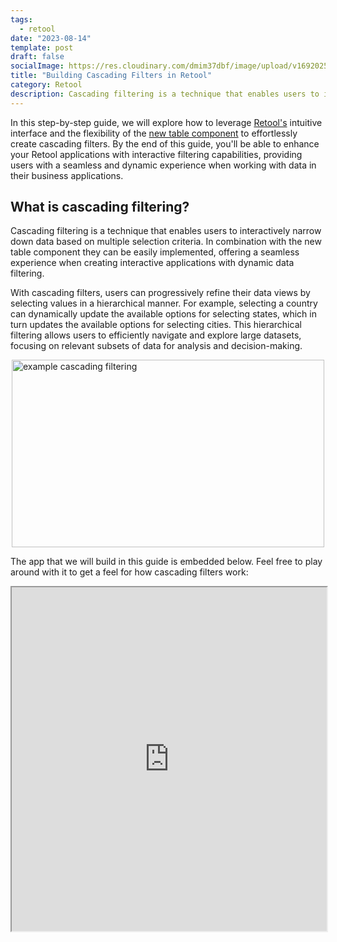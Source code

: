 ```yaml
---
tags:
  - retool
date: "2023-08-14"
template: post
draft: false
socialImage: https://res.cloudinary.com/dmim37dbf/image/upload/v1692025434/filters-blog-retool/filters-retool.png
title: "Building Cascading Filters in Retool"
category: Retool
description: Cascading filtering is a technique that enables users to interactively narrow down data based on multiple selection criteria. In combination with the new table component they can be easily implemented, offering a seamless experience when creating interactive applications with dynamic data filtering.
---
```


In this step-by-step guide, we will explore how to leverage [Retool's](https://retool.com) intuitive interface and the flexibility of the [new table component](https://retool.com/blog/supercharging-the-retool-table/) to effortlessly create cascading filters. By the end of this guide, you'll be able to enhance your Retool applications with interactive filtering capabilities, providing users with a seamless and dynamic experience when working with data in their business applications.

## What is cascading filtering?

Cascading filtering is a technique that enables users to interactively narrow down data based on multiple selection criteria. In combination with the new table component they can be easily implemented, offering a seamless experience when creating interactive applications with dynamic data filtering.

With cascading filters, users can progressively refine their data views by selecting values in a hierarchical manner. For example, selecting a country can dynamically update the available options for selecting states, which in turn updates the available options for selecting cities. This hierarchical filtering allows users to efficiently navigate and explore large datasets, focusing on relevant subsets of data for analysis and decision-making.

<div style="display: flex; justify-content: center;">
  <img src="https://res.cloudinary.com/dmim37dbf/image/upload/v1692021383/filters-blog-retool/hierarchy.png" alt="example cascading filtering" width="500" height="300" />
</div>

The app that we will build in this guide is embedded below. Feel free to play around with it to get a feel for how cascading filters work:

<iframe src="https://andre347.retool.com/apps/Demos/Cascading%20Filters?_embed=true" width="100%" height="550px">

## Setting up the data

The structure of the data is importent when implementing cascading filters. In this example, we will use a dataset containing information about the population of cities in the United States and several countries in Europe. The dataset is structured as follows:

```
 [
  { country: "USA", state: "California", city: "Los Angeles", population: 3990456 },
...
]
```

Each row in this dataset is a city, and each city has a country, state, and population. The country and state are hierarchical, meaning that each state belongs to a country. This hierarchical structure is what enables us to implement cascading filters.

You could query the data from a database, or use Retool Database, but in this instance we're going to use a [Variable](https://docs.retool.com/apps/web/guides/store-temporary-data#store-data-using-variables) - the data is small enough that it's not worth the overhead of a database.

## Creating the application

In Retool we're using three text input components. One for each filter. We're also using a table component to display the filtered data. The table component is configured to display the data from the dataset we created earlier.

<div style="display: flex; justify-content: center;">
  <img src="https://res.cloudinary.com/dmim37dbf/image/upload/v1692022642/filters-blog-retool/CleanShot_2023-08-14_at_15.16.01_2x.png" alt="example cascading filtering" width="500" height="300" />
</div>

## Defining the filter options

The core use case for cascading filtering is to enable users to refine their data views by selecting values in a hierarchical manner. In our example, we want to enable users to select a country, then a state, and finally a city. To achieve this, we need to update the available options for each filter based on the selection in the previous filter. In order to create this JavaScript logic in Retool, we can use a [JavaScript Query](https://docs.retool.com/apps/scripting-events/guides/javascript) - in this app I called this query `transformData` but that naming queries is totally up to you.

This is the complete JavaScript code for updating the available options for the various filters, which is annoted with comments to explain the logic:

```javascript
// the variable contains the dataset
const data = geoData.value;

// the selected country & state
const selectedCountry = countrySelect.value;
const selectedState = stateSelect.value;

// get the unique options for the country filter
const getCountries = () => [...new Set(data.map((item) => item.country))];
// get the unique options for the state filter, based on the selected country
const getStates = (selectedCountries) => {
  let states = data
    .filter((item) => selectedCountries.includes(item.country))
    .map((item) => item.state);
  return [...new Set(states)];
};
// get the unique options for the city filter, based on the selected country & state
const getCities = (selectedCountries, selectedStates) => {
  let cities = [];

  if (selectedStates.length === 0) {
    cities = data
      .filter((item) => selectedCountries.includes(item.country))
      .map((item) => item.city);
  } else {
    cities = data
      .filter(
        (item) =>
          selectedCountries.includes(item.country) &&
          selectedStates.includes(item.state)
      )
      .map((item) => item.city);
  }

  return [...new Set(cities)];
};

// return the unique options for each filter and pass in the selections from the previous filters
return {
  countries: getCountries(),
  states: getStates(selectedCountry),
  cities: getCities(selectedCountry, selectedState),
};
```

Even though this JavaScript is specific to our country > state > city hierarchy example, the general approach can be applied to any dataset with hierarchical data. The code is structured in three parts:

1. Get the unique options for each filter
2. Get the user selections from the filters. E.g the selected country & state
3. Update the other filters based on the user selections

# Configuring the components

Now that we have the logic for updating the available options for each filter, we can configure the components to use this logic. We will start with the country filter, and then apply the same logic to the state and city filters.

<div style="display: flex; justify-content: center;">
  <img src="https://res.cloudinary.com/dmim37dbf/image/upload/v1692023517/filters-blog-retool/CleanShot_2023-08-14_at_15.30.31_2x.png" alt="example cascading filtering" width="800" />
</div>

The country filters data is coming from the `transformData` query. Every time you change a filter, the query will run again and update the available options for the other filters. This is the JavaScript code for the country filter. You can see the event handler specific at the bottom of the screenshot.

The final step is to update the default filters in the table component. This is done by using the new 'default filters' option - which makes it easy to setup filters on the table component. The default filters are configured to use the values from the country, state, and city filters. Intersects can be used when you send an array of filter options, includes is used when you send a single value.

<div style="display: flex; justify-content: center;">
  <img src="
https://res.cloudinary.com/dmim37dbf/image/upload/v1692024890/filters-blog-retool/CleanShot_2023-08-14_at_15.54.25_2x.png" alt="example cascading filtering" width="800" />
</div>

